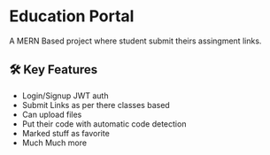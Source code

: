 # Education Portal

A MERN Based project where student submit theirs assingment links.

## 🛠 Key Features

- Login/Signup JWT auth
- Submit Links as per there classes based
- Can upload files
- Put their code with automatic code detection
- Marked stuff as favorite
- Much Much more
